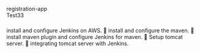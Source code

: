 registration-app
<br>
Test33
###
install and configure Jenkins on AWS.
	install and configure the maven.
	install maven plugin and configure Jenkins for maven.
	Setup tomcat server.
	integrating tomcat server with Jenkins.
###
